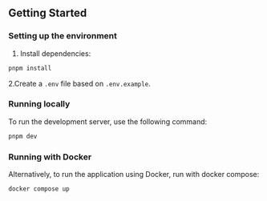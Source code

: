## Getting Started

### Setting up the environment

1. Install dependencies:
```bash
pnpm install
```
2.Create a `.env` file based on `.env.example`.


### Running locally
To run the development server, use the following command:
```bash
pnpm dev
```

### Running with Docker

Alternatively, to run the application using Docker, run with docker compose:
```bash
docker compose up
```


